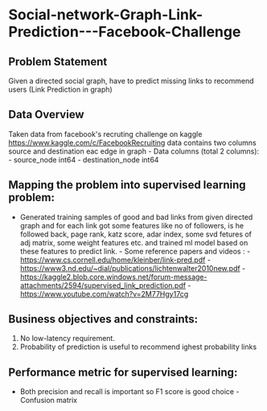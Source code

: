 # Social-network-Graph-Link-Prediction---Facebook-Challenge

## Problem Statement

Given a directed social graph, have to predict missing links to recommend users (Link Prediction in graph)

## Data Overview

Taken data from facebook's recruting challenge on kaggle https://www.kaggle.com/c/FacebookRecruiting data contains two columns source and destination eac edge in graph - Data columns (total 2 columns): - source_node int64 - destination_node int64

## Mapping the problem into supervised learning problem:

- Generated training samples of good and bad links from given directed graph and for each link got some features like no of followers, is he followed back, page rank, katz score, adar index, some svd fetures of adj matrix, some weight features etc. and trained ml model based on these features to predict link. - Some reference papers and videos : - https://www.cs.cornell.edu/home/kleinber/link-pred.pdf - https://www3.nd.edu/~dial/publications/lichtenwalter2010new.pdf - https://kaggle2.blob.core.windows.net/forum-message-attachments/2594/supervised_link_prediction.pdf - https://www.youtube.com/watch?v=2M77Hgy17cg


## Business objectives and constraints: 

1) No low-latency requirement.
2) Probability of prediction is useful to recommend ighest probability links

## Performance metric for supervised learning:

- Both precision and recall is important so F1 score is good choice - Confusion matrix
